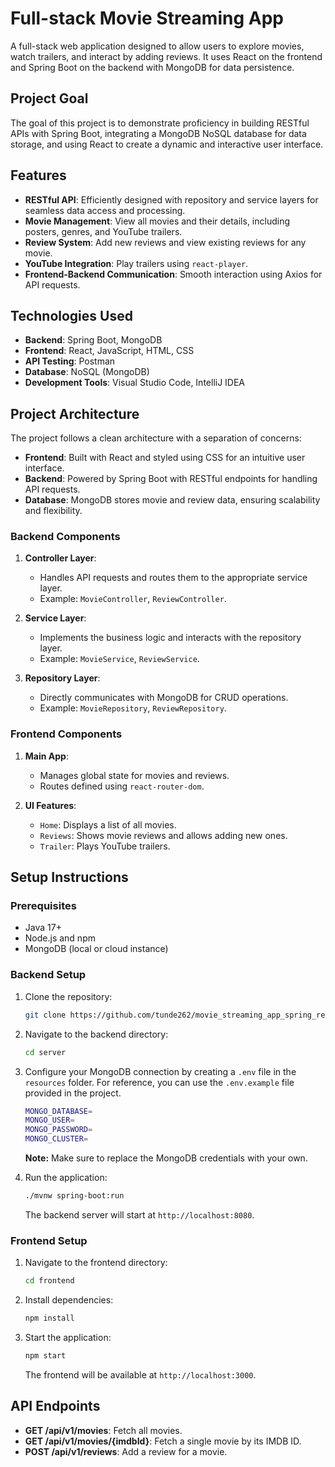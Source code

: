 # Full-stack Movie Streaming App

A full-stack web application designed to allow users to explore movies, watch trailers, and interact by adding reviews. It uses React on the frontend and Spring Boot on the backend with MongoDB for data persistence.

## Project Goal
The goal of this project is to demonstrate proficiency in building RESTful APIs with Spring Boot, integrating a MongoDB NoSQL database for data storage, and using React to create a dynamic and interactive user interface.

## Features
- **RESTful API**: Efficiently designed with repository and service layers for seamless data access and processing.
- **Movie Management**: View all movies and their details, including posters, genres, and YouTube trailers.
- **Review System**: Add new reviews and view existing reviews for any movie.
- **YouTube Integration**: Play trailers using `react-player`.
- **Frontend-Backend Communication**: Smooth interaction using Axios for API requests.

## Technologies Used
- **Backend**: Spring Boot, MongoDB
- **Frontend**: React, JavaScript, HTML, CSS
- **API Testing**: Postman
- **Database**: NoSQL (MongoDB)
- **Development Tools**: Visual Studio Code, IntelliJ IDEA

## Project Architecture
The project follows a clean architecture with a separation of concerns:
- **Frontend**: Built with React and styled using CSS for an intuitive user interface.
- **Backend**: Powered by Spring Boot with RESTful endpoints for handling API requests.
- **Database**: MongoDB stores movie and review data, ensuring scalability and flexibility.

### Backend Components
1. **Controller Layer**:
   - Handles API requests and routes them to the appropriate service layer.
   - Example: `MovieController`, `ReviewController`.
   
2. **Service Layer**:
   - Implements the business logic and interacts with the repository layer.
   - Example: `MovieService`, `ReviewService`.

3. **Repository Layer**:
   - Directly communicates with MongoDB for CRUD operations.
   - Example: `MovieRepository`, `ReviewRepository`.

### Frontend Components
1. **Main App**:
   - Manages global state for movies and reviews.
   - Routes defined using `react-router-dom`.

2. **UI Features**:
   - `Home`: Displays a list of all movies.
   - `Reviews`: Shows movie reviews and allows adding new ones.
   - `Trailer`: Plays YouTube trailers.

## Setup Instructions
### Prerequisites
- Java 17+
- Node.js and npm
- MongoDB (local or cloud instance)

### Backend Setup
1. Clone the repository:
   
   ```bash
   git clone https://github.com/tunde262/movie_streaming_app_spring_react_mongo.git

2. Navigate to the backend directory:
   
   ```bash
   cd server
   
3. Configure your MongoDB connection by creating a `.env` file in the `resources` folder. For reference, you can use the `.env.example` file provided in the project.

   ```bash
   MONGO_DATABASE=
   MONGO_USER=
   MONGO_PASSWORD=
   MONGO_CLUSTER=
   ```
   **Note:** Make sure to replace the MongoDB credentials with your own.
   
4. Run the application:
   
   ```bash
   ./mvnw spring-boot:run
   ```
   The backend server will start at `http://localhost:8080`.

### Frontend Setup
1. Navigate to the frontend directory:
   
   ```bash
   cd frontend

2. Install dependencies:
   
   ```bash
   npm install
   
3. Start the application:
   
   ```bash
   npm start
   ```
   The frontend will be available at `http://localhost:3000`.

## API Endpoints
- **GET /api/v1/movies**: Fetch all movies.
- **GET /api/v1/movies/{imdbId}**: Fetch a single movie by its IMDB ID.
- **POST /api/v1/reviews**: Add a review for a movie.
